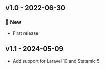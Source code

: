 ## v1.0 - 2022-06-30

### 🚀 New

- First release

## v1.1 - 2024-05-09

- Add support for Laravel 10 and Statamic 5